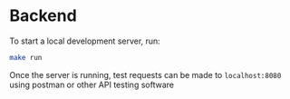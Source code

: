 # Backend

To start a local development server, run:

```bash
make run
```

Once the server is running, test requests can be made to `localhost:8080` using postman or other API testing software